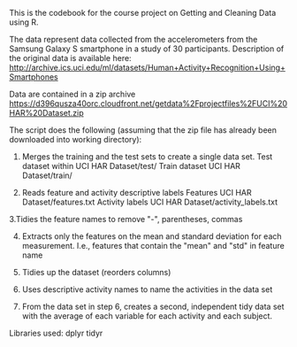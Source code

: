 This is the codebook for the course project on Getting and Cleaning Data using R.

The data represent data collected from the accelerometers from the Samsung Galaxy S smartphone in a study of 30 participants. 
Description of the original data is available here: http://archive.ics.uci.edu/ml/datasets/Human+Activity+Recognition+Using+Smartphones

Data are contained in a zip archive https://d396qusza40orc.cloudfront.net/getdata%2Fprojectfiles%2FUCI%20HAR%20Dataset.zip

The script does the following (assuming that the zip file has already been downloaded into working directory):

   1. Merges the training and the test sets to create a single data set. 
    Test dataset within 
    UCI HAR Dataset/test/
    Train dataset 
    UCI HAR Dataset/train/

   2. Reads feature and activity descriptive labels 
    Features 
    UCI HAR Dataset/features.txt
    Activity labels
    UCI HAR Dataset/activity_labels.txt
   
   3.Tidies the feature names to remove "-", parentheses, commas

   4. Extracts only the features on the mean and standard deviation for each measurement. I.e., features that contain the "mean" and "std" in feature name

   5. Tidies up the dataset (reorders columns)

   6. Uses descriptive activity names to name the activities in the data set

   7. From the data set in step 6, creates a second, independent tidy data set with the average of each variable for each activity and each subject.
 
 Libraries used:
 dplyr
 tidyr
